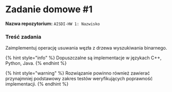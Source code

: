 # Zadanie domowe \#1

**Nazwa repozytorium:** `AISDI-HW 1: Nazwisko`

### Treść zadania

Zaimplementuj operację usuwania węzła z drzewa wyszukiwania binarnego.

{% hint style="info" %}
Dopuszczalne są implementacje w językach C++, Python, Java.
{% endhint %}

{% hint style="warning" %}
Rozwiązanie powinno również zawierać przynajmniej podstawowy zakres testów weryfikujących poprawność implementacji.
{% endhint %}

